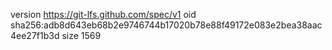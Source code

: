 version https://git-lfs.github.com/spec/v1
oid sha256:adb8d643eb68b2e9746744b17020b78e88f49172e083e2bea38aac4ee27f1b3d
size 1569
